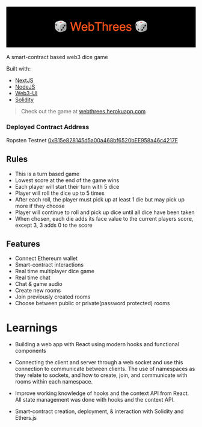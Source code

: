 ![web threes](/webthrees.png)

A smart-contract based web3 dice game

Built with:

- [NextJS](https://nextjs.org/docs)
- [NodeJS](https://nodejs.dev/)
- [Web3-UI](https://github.com/Developer-DAO/web3-ui)
- [Solidity](https://docs.soliditylang.org/en/v0.8.11/)

> Check out the game at [webthrees.herokuapp.com](https://webthrees.herokuapp.com/)

### Deployed Contract Address

Ropsten Testnet
[0xB15e828145d5a00a468bf6520bEE958a46c4217F](https://ropsten.etherscan.io/address/0x228d65C80a4D7072868034A2b503ec51eC75084b)

## Rules

- This is a turn based game
- Lowest score at the end of the game wins
- Each player will start their turn with 5 dice
- Player will roll the dice up to 5 times
- After each roll, the player must pick up at least 1 die but may pick up more if they choose
- Player will continue to roll and pick up dice until all dice have been taken
- When chosen, each die adds its face value to the current players score, except 3, 3 adds 0 to the score

## Features

- Connect Ethereum wallet
- Smart-contract interactions
- Real time multiplayer dice game
- Real time chat
- Chat & game audio
- Create new rooms
- Join previously created rooms
- Choose between public or private(password protected) rooms

# Learnings

- Building a web app with React using modern hooks and functional components

- Connecting the client and server through a web socket and use this connection to communicate between clients. The use of namespaces as they relate to sockets, and how to create, join, and communicate with rooms within each namespace.

- Improve working knowledge of hooks and the context API from React. All state management was done with hooks and the context API.

- Smart-contract creation, deployment, & interaction with Solidity and Ethers.js
